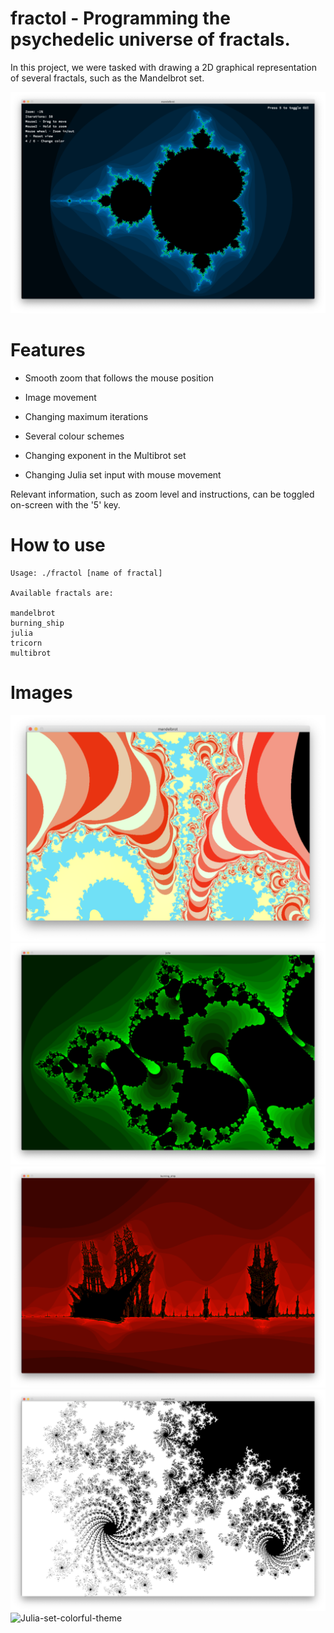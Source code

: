 # fractol - Programming the psychedelic universe of fractals.

In this project, we were tasked with drawing a 2D graphical representation of several fractals, such as the Mandelbrot set.

![Mandelbrot-set](https://github.com/salahadawi/fractol/blob/master/images/Mandelbrot-GUI.png)
# Features

* Smooth zoom that follows the mouse position

* Image movement

* Changing maximum iterations

* Several colour schemes

* Changing exponent in the Multibrot set

* Changing Julia set input with mouse movement

Relevant information, such as zoom level and instructions, can be toggled on-screen with the '5' key.

# How to use
```
Usage: ./fractol [name of fractal]

Available fractals are:

mandelbrot
burning_ship
julia
tricorn
multibrot
```

# Images
![Mandelbrot-set-candy-theme](https://github.com/salahadawi/fractol/blob/master/images/Mandelbrot-candy.png)
![Julia-green-theme](https://github.com/salahadawi/fractol/blob/master/images/Julia-green.png)
![Burning-ship-red-theme](https://github.com/salahadawi/fractol/blob/master/images/Burning-ship.png)
![Mandelbrot-set-white-theme](https://github.com/salahadawi/fractol/blob/master/images/Mandelbrot-white.png)
![Julia-set-colorful-theme](https://github.com/salahadawi/fractol/blob/master/images/Julia-colors.png)
